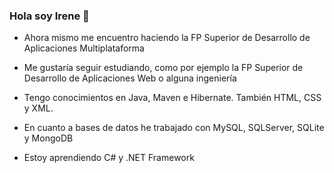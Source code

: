 ### Hola soy Irene 👋

- Ahora mismo me encuentro haciendo la FP Superior de Desarrollo de Aplicaciones Multiplataforma
- Me gustaría seguir estudiando, como por ejemplo la FP Superior de Desarrollo de Aplicaciones Web o alguna ingeniería

- Tengo conocimientos en Java, Maven e Hibernate. También HTML, CSS y XML.
- En cuanto a bases de datos he trabajado con MySQL, SQLServer, SQLite y MongoDB
- Estoy aprendiendo C# y .NET Framework

<!--
**irenee214/irenee214** is a ✨ _special_ ✨ repository because its `README.md` (this file) appears on your GitHub profile.

Here are some ideas to get you started:

- 🔭 I’m currently working on ...
- 🌱 I’m currently learning ...
- 👯 I’m looking to collaborate on ...
- 🤔 I’m looking for help with ...
- 💬 Ask me about ...
- 📫 How to reach me: ...
- 😄 Pronouns: ...
- ⚡ Fun fact: ...
-->
